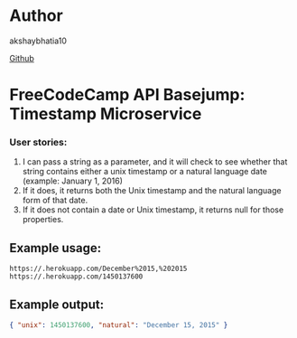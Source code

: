 # Author
akshaybhatia10 


[Github](https://github.com/akshaybhatia10) 

# FreeCodeCamp API Basejump: Timestamp Microservice
### User stories:
1. I can pass a string as a parameter, and it will check to see whether that string contains either a unix timestamp or a natural language date (example: January 1, 2016)
2. If it does, it returns both the Unix timestamp and the natural language form of that date.
3. If it does not contain a date or Unix timestamp, it returns null for those properties.

## Example usage:

```url
https://.herokuapp.com/December%2015,%202015
https://.herokuapp.com/1450137600
```

## Example output:

```json
{ "unix": 1450137600, "natural": "December 15, 2015" }
```